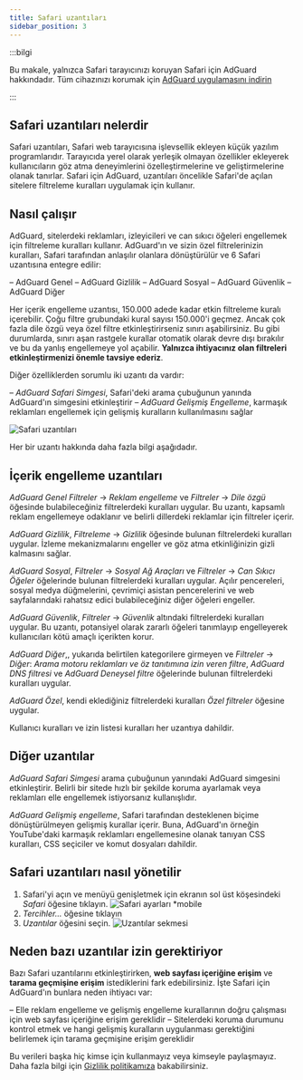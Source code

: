 ```yaml
---
title: Safari uzantıları
sidebar_position: 3
---
```


:::bilgi

Bu makale, yalnızca Safari tarayıcınızı koruyan Safari için AdGuard hakkındadır. Tüm cihazınızı korumak için [AdGuard uygulamasını indirin](https://adguard.com/download.html?auto=true)

:::

## Safari uzantıları nelerdir

Safari uzantıları, Safari web tarayıcısına işlevsellik ekleyen küçük yazılım programlarıdır. Tarayıcıda yerel olarak yerleşik olmayan özellikler ekleyerek kullanıcıların göz atma deneyimlerini özelleştirmelerine ve geliştirmelerine olanak tanırlar. Safari için AdGuard, uzantıları öncelikle Safari'de açılan sitelere filtreleme kuralları uygulamak için kullanır.

## Nasıl çalışır

AdGuard, sitelerdeki reklamları, izleyicileri ve can sıkıcı öğeleri engellemek için filtreleme kuralları kullanır. AdGuard'ın ve sizin özel filtrelerinizin kuralları, Safari tarafından anlaşılır olanlara dönüştürülür ve 6 Safari uzantısına entegre edilir:

– AdGuard Genel – AdGuard Gizlilik – AdGuard Sosyal – AdGuard Güvenlik – AdGuard Diğer

Her içerik engelleme uzantısı, 150.000 adede kadar etkin filtreleme kuralı içerebilir. Çoğu filtre grubundaki kural sayısı 150.000'i geçmez. Ancak çok fazla dile özgü veya özel filtre etkinleştirirseniz sınırı aşabilirsiniz. Bu gibi durumlarda, sınırı aşan rastgele kurallar otomatik olarak devre dışı bırakılır ve bu da yanlış engellemeye yol açabilir. **Yalnızca ihtiyacınız olan filtreleri etkinleştirmenizi önemle tavsiye ederiz**.

Diğer özelliklerden sorumlu iki uzantı da vardır:

– *AdGuard Safari Simgesi*, Safari'deki arama çubuğunun yanında AdGuard'ın simgesini etkinleştirir – *AdGuard Gelişmiş Engelleme*, karmaşık reklamları engellemek için gelişmiş kuralların kullanılmasını sağlar

![Safari uzantıları](https://uploads.adguard.org/safari_extensions.png)

Her bir uzantı hakkında daha fazla bilgi aşağıdadır.

## İçerik engelleme uzantıları

*AdGuard Genel* *Filtreler* → *Reklam engelleme* ve *Filtreler* → *Dile özgü* öğesinde bulabileceğiniz filtrelerdeki kuralları uygular. Bu uzantı, kapsamlı reklam engellemeye odaklanır ve belirli dillerdeki reklamlar için filtreler içerir.

*AdGuard Gizlilik*, *Filtreleme* → *Gizlilik* öğesinde bulunan filtrelerdeki kuralları uygular. İzleme mekanizmalarını engeller ve göz atma etkinliğinizin gizli kalmasını sağlar.

*AdGuard Sosyal*, *Filtreler* → *Sosyal Ağ Araçları* ve *Filtreler* → *Can Sıkıcı Öğeler* öğelerinde bulunan filtrelerdeki kuralları uygular. Açılır pencereleri, sosyal medya düğmelerini, çevrimiçi asistan pencerelerini ve web sayfalarındaki rahatsız edici bulabileceğiniz diğer öğeleri engeller.

*AdGuard Güvenlik*, *Filtreler* → *Güvenlik* altındaki filtrelerdeki kuralları uygular. Bu uzantı, potansiyel olarak zararlı öğeleri tanımlayıp engelleyerek kullanıcıları kötü amaçlı içerikten korur.

*AdGuard Diğer*,, yukarıda belirtilen kategorilere girmeyen ve *Filtreler* → *Diğer*: *Arama motoru reklamları ve öz tanıtımına izin veren filtre*, *AdGuard DNS filtresi* ve *AdGuard Deneysel filtre* öğelerinde bulunan filtrelerdeki kuralları uygular.

*AdGuard Özel*, kendi eklediğiniz filtrelerdeki kuralları *Özel filtreler* öğesine uygular.

Kullanıcı kuralları ve izin listesi kuralları her uzantıya dahildir.

## Diğer uzantılar

*AdGuard Safari Simgesi* arama çubuğunun yanındaki AdGuard simgesini etkinleştirir. Belirli bir sitede hızlı bir şekilde koruma ayarlamak veya reklamları elle engellemek istiyorsanız kullanışlıdır.

*AdGuard Gelişmiş engelleme*, Safari tarafından desteklenen biçime dönüştürülmeyen gelişmiş kurallar içerir. Buna, AdGuard'ın örneğin YouTube'daki karmaşık reklamları engellemesine olanak tanıyan CSS kuralları, CSS seçiciler ve komut dosyaları dahildir.

## Safari uzantıları nasıl yönetilir

1. Safari'yi açın ve menüyü genişletmek için ekranın sol üst köşesindeki *Safari* öğesine tıklayın. ![Safari ayarları *mobile](https://cdn.adtidy.org/blog/new/sxaqgfsafari_settings.png)
1. *Tercihler...* öğesine tıklayın
1. *Uzantılar* öğesini seçin. ![Uzantılar sekmesi](https://cdn.adtidy.org/blog/new/ocofdextensions_tab.png)

## Neden bazı uzantılar izin gerektiriyor

Bazı Safari uzantılarını etkinleştirirken, **web sayfası içeriğine erişim** ve **tarama geçmişine erişim** istediklerini fark edebilirsiniz. İşte Safari için AdGuard'ın bunlara neden ihtiyacı var:

– Elle reklam engelleme ve gelişmiş engelleme kurallarının doğru çalışması için web sayfası içeriğine erişim gereklidir – Sitelerdeki koruma durumunu kontrol etmek ve hangi gelişmiş kuralların uygulanması gerektiğini belirlemek için tarama geçmişine erişim gereklidir

Bu verileri başka hiç kimse için kullanmayız veya kimseyle paylaşmayız. Daha fazla bilgi için [Gizlilik politikamıza](https://adguard.com/privacy.html) bakabilirsiniz.
